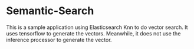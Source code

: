 # Semantic-Search

This is a sample application using Elasticsearch Knn to do vector search. It uses tensorflow to generate the vectors. Meanwhile, it does not use the inference processor to generate the vector.